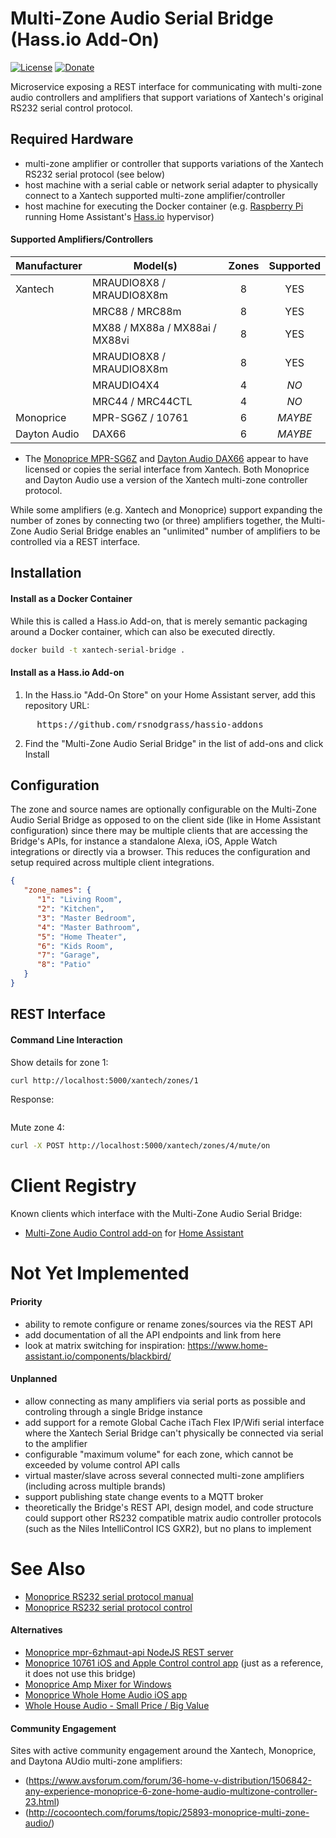 # Multi-Zone Audio Serial Bridge (Hass.io Add-On)

[![License](https://img.shields.io/badge/License-Apache%202.0-blue.svg)](https://opensource.org/licenses/Apache-2.0)
[![Donate](https://img.shields.io/badge/Donate-PayPal-green.svg)](https://www.paypal.com/cgi-bin/webscr?cmd=_donations&business=WREP29UDAMB6G)

Microservice exposing a REST interface for communicating with multi-zone audio
controllers and amplifiers that support variations of Xantech's original RS232
serial control protocol.

## Required Hardware
 
* multi-zone amplifier or controller that supports variations of the Xantech RS232 serial protocol (see below)
* host machine with a serial cable or network serial adapter to physically connect to a Xantech supported multi-zone amplifier/controller
* host machine for executing the Docker container (e.g. [Raspberry Pi](https://www.raspberrypi.org/) running Home Assistant's [Hass.io](https://www.home-assistant.io/hassio/) hypervisor)

#### Supported Amplifiers/Controllers

| Manufacturer  | Model(s)                        | Zones | Supported |
| ------------- | ------------------------------- |:-----:|:---------:|
| Xantech       | MRAUDIO8X8 / MRAUDIO8X8m        | 8     | YES       |
|               | MRC88 / MRC88m                  | 8     | YES       |
|               | MX88 / MX88a / MX88ai / MX88vi  | 8     | YES       |
|               | MRAUDIO8X8 / MRAUDIO8X8m        | 8     | YES       |
|               | MRAUDIO4X4                      | 4     | *NO*      |
|               | MRC44 / MRC44CTL                | 4     | *NO*      |
| Monoprice     | MPR-SG6Z / 10761                | 6     | *MAYBE*   |
| Dayton Audio  | DAX66                           | 6     | *MAYBE*   |

* The [Monoprice MPR-SG6Z](https://www.monoprice.com/product?p_id=10761) and
  [Dayton Audio DAX66](https://www.parts-express.com/dayton-audio-dax66-6-source-6-room-distributed-whole-house-audio-system-with-keypads-25-wpc--300-585)
  appear to have licensed or copies the serial interface from Xantech. Both Monoprice
  and Dayton Audio use a version of the Xantech multi-zone controller protocol.

While some amplifiers (e.g. Xantech and Monoprice) support expanding the number of zones
by connecting two (or three) amplifiers together, the Multi-Zone Audio Serial Bridge enables
an "unlimited" number of amplifiers to be controlled via a REST interface.

## Installation

#### Install as a Docker Container

While this is called a Hass.io Add-on, that is merely semantic packaging around a Docker container,
which can also be executed directly.

```bash
docker build -t xantech-serial-bridge .
```

#### Install as a Hass.io Add-on

1. In the Hass.io "Add-On Store" on your Home Assistant server, add this repository URL:
<pre>
     https://github.com/rsnodgrass/hassio-addons
</pre>

2. Find the "Multi-Zone Audio Serial Bridge" in the list of add-ons and click Install

## Configuration

The zone and source names are optionally configurable on the Multi-Zone Audio Serial Bridge
as opposed to on the client side (like in Home Assistant configuration) since there may
be multiple clients that are accessing the Bridge's APIs, for instance a standalone
Alexa, iOS, Apple Watch integrations or directly via a browser. This reduces the
configuration and setup required across multiple client integrations.

```json
{ 
   "zone_names": {
      "1": "Living Room",
      "2": "Kitchen",
      "3": "Master Bedroom",
      "4": "Master Bathroom",
      "5": "Home Theater",
      "6": "Kids Room",
      "7": "Garage",
      "8": "Patio"
   }
}
```

## REST Interface 

#### Command Line Interaction

Show details for zone 1:

```bash
curl http://localhost:5000/xantech/zones/1
```

Response:

```json
```

Mute zone 4:

```bash
curl -X POST http://localhost:5000/xantech/zones/4/mute/on
```

# Client Registry

Known clients which interface with the Multi-Zone Audio Serial Bridge:

* [Multi-Zone Audio Control add-on](https://github.com/rsnodgrass/hass-integrations/tree/master/custom_components/xantech_mza) for [Home Assistant](https://home-assistant.io)

# Not Yet Implemented

#### Priority

* ability to remote configure or rename zones/sources via the REST API
* add documentation of all the API endpoints and link from here
* look at matrix switching for inspiration: https://www.home-assistant.io/components/blackbird/

#### Unplanned

* allow connecting as many amplifiers via serial ports as possible and controling through a single Bridge instance
* add support for a remote Global Cache iTach Flex IP/Wifi serial interface where the Xantech Serial Bridge can't physically be connected via serial to the amplifier
* configurable "maximum volume" for each zone, which cannot be exceeded by volume control API calls
* virtual master/slave across several connected multi-zone amplifiers (including across multiple brands)
* support publishing state change events to a MQTT broker
* theoretically the Bridge's REST API, design model, and code structure could support other RS232 compatible matrix audio controller protocols (such as the Niles IntelliControl ICS GXR2), but no plans to implement

# See Also

* [Monoprice RS232 serial protocol manual](doc/Monoprice-RS232-Manual.pdf)
* [Monoprice RS232 serial protocol control](doc/Monoprice-RS232-Control.pdf)

#### Alternatives

* [Monoprice mpr-6zhmaut-api NodeJS REST server](https://github.com/jnewland/mpr-6zhmaut-api)
* [Monoprice 10761 iOS and Apple Control control app](https://apps.apple.com/us/app/monoprice-whole-home-audio/id1168858624) (just as a reference, it does not use this bridge)
* [Monoprice Amp Mixer for Windows](https://www.dropbox.com/s/aem6yck98etq9mb/MonoAmpV41.zip?file_subpath=%2FMonoAmpV41%2FMono.jpg)
* [Monoprice Whole Home Audio iOS app](https://apps.apple.com/us/app/monoprice-whole-home-audio/id1168858624)
* [Whole House Audio - Small Price / Big Value](https://chrisschuld.com/2019/05/whole-house-audio/)

#### Community Engagement

Sites with active community engagement around the Xantech, Monoprice, and Daytona AUdio
multi-zone amplifiers:

* (https://www.avsforum.com/forum/36-home-v-distribution/1506842-any-experience-monoprice-6-zone-home-audio-multizone-controller-23.html)
* (http://cocoontech.com/forums/topic/25893-monoprice-multi-zone-audio/)
